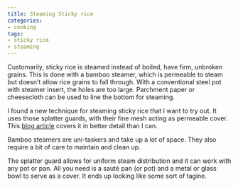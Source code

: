 ```yaml
---
title: Steaming Sticky rice
categories:
- cooking
tags:
- sticky rice
- steaming
---
```


Customarily, sticky rice is steamed instead of boiled, have firm, unbroken grains.
This is done with a bamboo steamer, which is permeable to steam but doesn't allow rice grains to fall through.
With a conventional steel pot with steamer insert, the holes are too large.
Parchment paper or cheesecloth can be used to line the bottom for steaming.

I found a new technique for steaming sticky rice that I want to try out.
It uses those splatter guards, with their fine mesh acting as permeable cover.
This [blog article][1] covers it in better detail than I can.

[1]: http://shesimmers.com/2012/08/how-to-cook-sticky-rice-the-easy-way-and-without-a-steamer.html

Bamboo steamers are uni-taskers and take up a lot of space.
They also require a bit of care to maintain and clean up.

The splatter guard allows for uniform steam distribution and it can work with any pot or pan.
All you need is a sauté pan (or pot) and a metal or glass bowl to serve as a cover.
It ends up looking like some sort of tagine.
